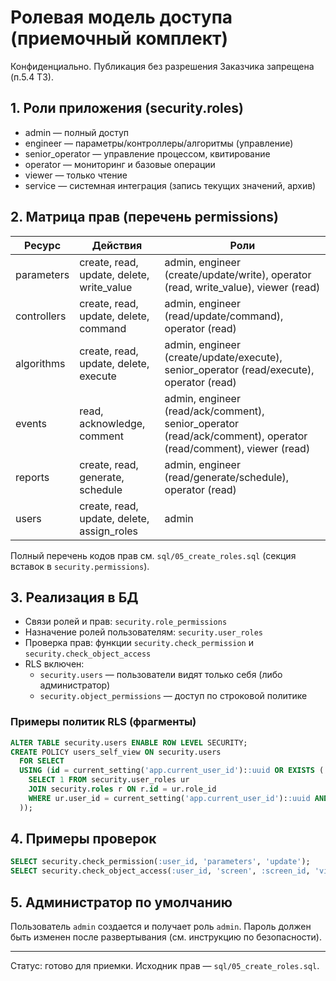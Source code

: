 # Ролевая модель доступа (приемочный комплект)

Конфиденциально. Публикация без разрешения Заказчика запрещена (п.5.4 ТЗ).

## 1. Роли приложения (security.roles)
- admin — полный доступ
- engineer — параметры/контроллеры/алгоритмы (управление)
- senior_operator — управление процессом, квитирование
- operator — мониторинг и базовые операции
- viewer — только чтение
- service — системная интеграция (запись текущих значений, архив)

## 2. Матрица прав (перечень permissions)

| Ресурс | Действия | Роли |
|---|---|---|
| parameters | create, read, update, delete, write_value | admin, engineer (create/update/write), operator (read, write_value), viewer (read) |
| controllers | create, read, update, delete, command | admin, engineer (read/update/command), operator (read) |
| algorithms | create, read, update, delete, execute | admin, engineer (create/update/execute), senior_operator (read/execute), operator (read) |
| events | read, acknowledge, comment | admin, engineer (read/ack/comment), senior_operator (read/ack/comment), operator (read/comment), viewer (read) |
| reports | create, read, generate, schedule | admin, engineer (read/generate/schedule), operator (read) |
| users | create, read, update, delete, assign_roles | admin |

Полный перечень кодов прав см. `sql/05_create_roles.sql` (секция вставок в `security.permissions`).

## 3. Реализация в БД
- Связи ролей и прав: `security.role_permissions`
- Назначение ролей пользователям: `security.user_roles`
- Проверка прав: функции `security.check_permission` и `security.check_object_access`
- RLS включен:
  - `security.users` — пользователи видят только себя (либо администратор)
  - `security.object_permissions` — доступ по строковой политике

### Примеры политик RLS (фрагменты)
```sql
ALTER TABLE security.users ENABLE ROW LEVEL SECURITY;
CREATE POLICY users_self_view ON security.users
  FOR SELECT
  USING (id = current_setting('app.current_user_id')::uuid OR EXISTS (
    SELECT 1 FROM security.user_roles ur
    JOIN security.roles r ON r.id = ur.role_id
    WHERE ur.user_id = current_setting('app.current_user_id')::uuid AND r.code = 'admin'
  ));
```

## 4. Примеры проверок
```sql
SELECT security.check_permission(:user_id, 'parameters', 'update');
SELECT security.check_object_access(:user_id, 'screen', :screen_id, 'view');
```

## 5. Администратор по умолчанию
Пользователь `admin` создается и получает роль `admin`. Пароль должен быть изменен после развертывания (см. инструкцию по безопасности).

---

Статус: готово для приемки. Исходник прав — `sql/05_create_roles.sql`.



